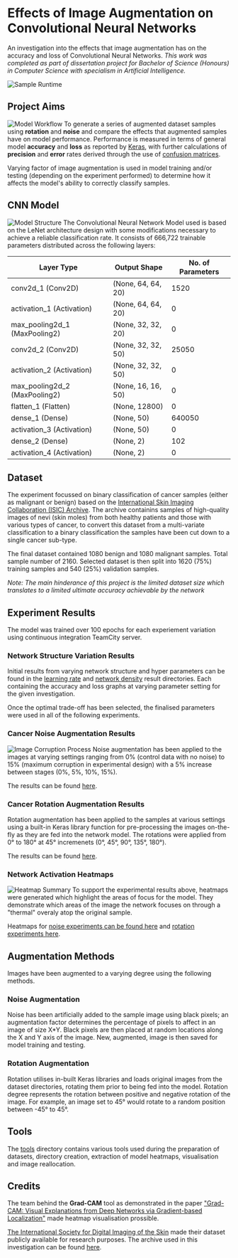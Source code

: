 # Effects of Image Augmentation on Convolutional Neural Networks
An investigation into the effects that image augmentation has on the accuracy and loss of Convolutional Neural Networks. *This work was completed as part of dissertation project for Bachelor of Science (Honours) in Computer Science with specialism in Artificial Intelligence.*

![Sample Runtime](github-pages/Animation.gif)

## Project Aims
![Model Workflow](github-pages/Model-Workflow.png)
To generate a series of augmented dataset samples using **rotation** and **noise** and compare the effects that augmented samples have on model performance. Performance is measured in terms of general model **accuracy** and **loss** as reported by [Keras](https://keras.io/), with further calculations of **precision** and **error** rates derived through the use of [confusion matrices](https://www.dataschool.io/simple-guide-to-confusion-matrix-terminology/).

Varying factor of image augmentation is used in model training and/or testing (depending on the experiment performed) to determine how it affects the model's ability to correctly classify samples.

## CNN Model
![Model Structure](github-pages/Model-Structure.png)
The Convolutional Neural Network Model used is based on the LeNet architecture design with some modifications necessary to achieve a reliable classification rate. It consists of 666,722 trainable parameters distributed across the following layers:

| Layer Type                    | Output Shape       | No. of Parameters |
|-------------------------------|--------------------|-------------------|
| conv2d_1 (Conv2D)             | (None, 64, 64, 20) | 1520              |
| activation_1 (Activation)     | (None, 64, 64, 20) | 0                 |
| max_pooling2d_1 (MaxPooling2) | (None, 32, 32, 20) | 0                 |
| conv2d_2 (Conv2D)             | (None, 32, 32, 50) | 25050             |
| activation_2 (Activation)     | (None, 32, 32, 50) | 0                 |
| max_pooling2d_2 (MaxPooling2) | (None, 16, 16, 50) | 0                 |
| flatten_1 (Flatten)           | (None, 12800)      | 0                 |
| dense_1 (Dense)               | (None, 50)         | 640050            |
| activation_3 (Activation)     | (None, 50)         | 0                 |
| dense_2 (Dense)               | (None, 2)          | 102               |
| activation_4 (Activation)     | (None, 2)          | 0                 |


## Dataset
The experiment focussed on binary classification of cancer samples (either as malignant or benign) based on the [International Skin Imaging Collaboration (ISIC) Archive](https://isic-archive.com/). The archive containins samples of high-quality images of nevi (skin moles) from both healthy patients and those with various types of cancer, to convert this dataset from a multi-variate classification to a binary classification the samples have been cut down to a single cancer sub-type.

The final dataset contained 1080 benign and 1080 malignant samples. Total sample number of 2160.
Selected dataset is then split into 1620 (75%) training samples and 540 (25%) validation samples.

*Note: The main hinderance of this project is the limited dataset size which translates to a limited ultimate accuracy achievable by the network*

## Experiment Results
The model was trained over 100 epochs for each experiement variation using continuous integration TeamCity server.

### Network Structure Variation Results
Initial results from varying network structure and hyper parameters can be found in the [learning rate](experiment-results/Learning-Rate-Variations-Results) and [network density](experiment-results/Network-Density-Change-Variation-Results) result directories. Each containing the accuracy and loss graphs at varying parameter setting for the given investigation.

Once the optimal trade-off has been selected, the finalised parameters were used in all of the following experiments.

### Cancer Noise Augmentation Results
![Image Corruption Process](github-pages/Image-Corruption-Process.png)
Noise augmentation has been applied to the images at varying settings ranging from 0% (control data with no noise) to 15% (maximum corruption in experimental design) with a 5% increase between stages (0%, 5%, 10%, 15%).

The results can be found [here](experiment-results/Cancer-Noise-Experiment-Results).

### Cancer Rotation Augmentation Results
Rotation augmentation has been applied to the samples at various settings using a built-in Keras library function for pre-processing the images on-the-fly as they are fed into the network model.
The rotations were applied from 0° to 180° at 45° incremenets (0°, 45°, 90°, 135°, 180°).

The results can be found [here](experiment-results/Cancer-Rotation-Experiment-Results).

### Network Activation Heatmaps
![Heatmap Summary](github-pages/Heatmap-Summary.png)
To support the experimental results above, heatmaps were generated which highlight the areas of focus for the model. They demonstrate which areas of the image the network focuses on through a "thermal" overaly atop the original sample.

Heatmaps for [noise experiments can be found here](experiment-results/Cancer-Noise-Experiment-Heatmaps) and [rotation experiments here](experiment-results/Cancer-Rotation-Experiment-Heatmaps).

## Augmentation Methods
Images have been augmented to a varying degree using the following methods.

### Noise Augmentation
Noise has been artificially added to the sample image using black pixels; an augmentation factor determines the percentage of pixels to affect in an image of size X*Y.
Black pixels are then placed at random locations along the X and Y axis of the image. New, augmented, image is then saved for model training and testing.

### Rotation Augmentation
Rotation utilises in-built Keras libraries and loads original images from the dataset directories, rotating them prior to being fed into the model. Rotation degree represents the rotation between positive and negative rotation of the image. 
For example, an image set to 45° would rotate to a random position between -45° to 45°.

## Tools
The [tools](tools/) directory contains various tools used during the preparation of datasets, directory creation, extraction of model heatmaps, visualisation and image reallocation. 

## Credits
The team behind the **Grad-CAM** tool as demonstrated in the paper ["Grad-CAM: Visual Explanations from Deep Networks via Gradient-based Localization"](https://arxiv.org/abs/1610.02391) made heatmap visualisation prossible.

[The International Society for Digital Imaging of the Skin](https://isdis.net/isic-project) made their dataset publicly available for research purposes. The archive used in this investigation can be found [here](https://www.isic-archive.com/).
